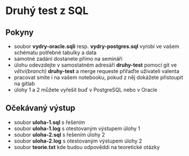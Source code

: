 # Druhý test z SQL

## Pokyny
  - soubor **vydry-oracle.sqli** resp. **vydry-postgres.sql** vyrobí ve vašem schématu potřebné tabulky a data
  - samotné zadání dostanete přímo na semináři
  - úlohu odevzdejte v samostatném adresáři **druhy-test** pomocí git ve *větvi(branch)* **druhy-test** a merge requeste přiřaďte uživateli valenta
  - pracovat smíte i na vašem notebooku, pokud z něj dokážete přistoupit na gitlab
  - úlohy 1 a 2 můžete vyřešit buď v PostgreSQL nebo v Oracle

## Očekávaný výstup
  - soubor **uloha-1.sql** s řešením
  - soubor **uloha-1.log** s otestovaným výstupem úlohy 1
  - soubor **uloha-2.sql** s řešením úlohy 2
  - soubor **uloha-2.log** s otestovaným výstupem úlohy 2
  - soubor **teorie.txt** kde budou odpověddi na teoretické otázky
